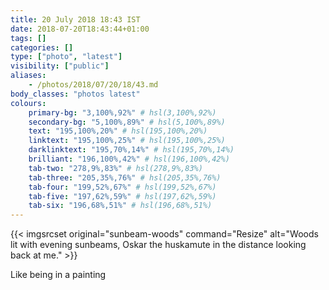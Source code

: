 ```yaml
---
title: 20 July 2018 18:43 IST
date: 2018-07-20T18:43:44+01:00
tags: []
categories: []
type: ["photo", "latest"]
visibility: ["public"]
aliases:
    - /photos/2018/07/20/18/43.md
body_classes: "photos latest"
colours:
    primary-bg: "3,100%,92%" # hsl(3,100%,92%)
    secondary-bg: "5,100%,89%" # hsl(5,100%,89%)
    text: "195,100%,20%" # hsl(195,100%,20%)
    linktext: "195,100%,25%" # hsl(195,100%,25%)
    darklinktext: "195,70%,14%" # hsl(195,70%,14%)
    brilliant: "196,100%,42%" # hsl(196,100%,42%)
    tab-two: "278,9%,83%" # hsl(278,9%,83%)
    tab-three: "205,35%,76%" # hsl(205,35%,76%)
    tab-four: "199,52%,67%" # hsl(199,52%,67%)
    tab-five: "197,62%,59%" # hsl(197,62%,59%)
    tab-six: "196,68%,51%" # hsl(196,68%,51%)
---
```


{{< imgsrcset original="sunbeam-woods" command="Resize" alt="Woods lit with evening sunbeams, Oskar the huskamute in the distance looking back at me." >}}

Like being in a painting